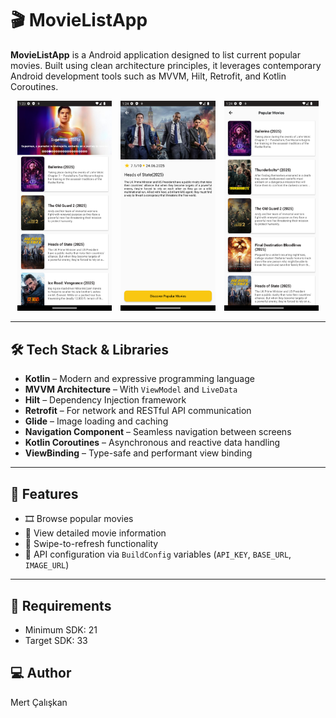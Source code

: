 # 🎬 MovieListApp

**MovieListApp** is a Android application designed to list current popular movies. Built using clean architecture principles, it leverages contemporary Android development tools such as MVVM, Hilt, Retrofit, and Kotlin Coroutines.

<p align="center">
  <img src="./main.png" alt="Main Screen" width="30%" style="margin-right: 10px;"/>
  <img src="./detail.png" alt="Detail Screen" width="30%" style="margin-right: 10px;"/>
  <img src="./popular.png" alt="Popular Movies" width="30%"/>
</p>

---

## 🛠️ Tech Stack & Libraries

- **Kotlin** – Modern and expressive programming language
- **MVVM Architecture** – With `ViewModel` and `LiveData`
- **Hilt** – Dependency Injection framework
- **Retrofit** – For network and RESTful API communication
- **Glide** – Image loading and caching
- **Navigation Component** – Seamless navigation between screens
- **Kotlin Coroutines** – Asynchronous and reactive data handling
- **ViewBinding** – Type-safe and performant view binding

---

## 🚀 Features

- 🎞️ Browse popular movies
- 📜 View detailed movie information
- 🔄 Swipe-to-refresh functionality
- 🔐 API configuration via `BuildConfig` variables (`API_KEY`, `BASE_URL`, `IMAGE_URL`)

---

## 📱 Requirements

- Minimum SDK: 21
- Target SDK: 33

## ‍💻 Author

Mert Çalışkan